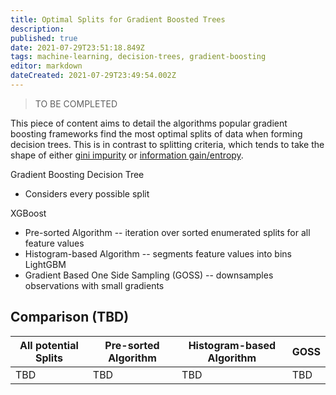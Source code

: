 ```yaml
---
title: Optimal Splits for Gradient Boosted Trees
description: 
published: true
date: 2021-07-29T23:51:18.849Z
tags: machine-learning, decision-trees, gradient-boosting
editor: markdown
dateCreated: 2021-07-29T23:49:54.002Z
---
```


> TO BE COMPLETED

This piece of content aims to detail the algorithms popular gradient boosting frameworks find the most optimal splits of data when forming decision trees. This is in contrast to splitting criteria, which tends to take the shape of either [gini impurity](https://en.wikipedia.org/wiki/Decision_tree_learning#Gini_impurity) or [information gain/entropy](https://en.wikipedia.org/wiki/Decision_tree_learning#Information_gain). 

Gradient Boosting Decision Tree
* Considers every possible split

XGBoost 
* Pre-sorted Algorithm
-- iteration over sorted enumerated splits for all feature values
* Histogram-based Algorithm
-- segments feature values into bins 
LightGBM
* Gradient Based One Side Sampling (GOSS)
-- downsamples observations with small gradients

## Comparison (TBD)

| All potential Splits | Pre-sorted Algorithm | Histogram-based Algorithm | GOSS |
| --- | --- | --- | --- |
| TBD | TBD | TBD | TBD |